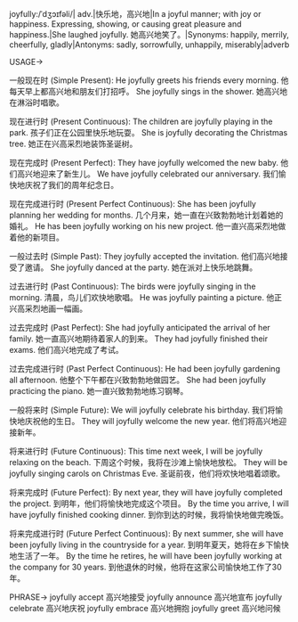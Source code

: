 joyfully:/ˈdʒɔɪfəli/| adv.|快乐地，高兴地|In a joyful manner; with joy or happiness.  Expressing, showing, or causing great pleasure and happiness.|She laughed joyfully. 她高兴地笑了。|Synonyms: happily, merrily, cheerfully, gladly|Antonyms: sadly, sorrowfully, unhappily, miserably|adverb

USAGE->

一般现在时 (Simple Present):
He joyfully greets his friends every morning. 他每天早上都高兴地和朋友们打招呼。
She joyfully sings in the shower. 她高兴地在淋浴时唱歌。

现在进行时 (Present Continuous):
The children are joyfully playing in the park. 孩子们正在公园里快乐地玩耍。
She is joyfully decorating the Christmas tree. 她正在兴高采烈地装饰圣诞树。

现在完成时 (Present Perfect):
They have joyfully welcomed the new baby. 他们高兴地迎来了新生儿。
We have joyfully celebrated our anniversary.  我们愉快地庆祝了我们的周年纪念日。

现在完成进行时 (Present Perfect Continuous):
She has been joyfully planning her wedding for months.  几个月来，她一直在兴致勃勃地计划着她的婚礼。
He has been joyfully working on his new project. 他一直兴高采烈地做着他的新项目。

一般过去时 (Simple Past):
They joyfully accepted the invitation. 他们高兴地接受了邀请。
She joyfully danced at the party. 她在派对上快乐地跳舞。

过去进行时 (Past Continuous):
The birds were joyfully singing in the morning.  清晨，鸟儿们欢快地歌唱。
He was joyfully painting a picture. 他正兴高采烈地画一幅画。

过去完成时 (Past Perfect):
She had joyfully anticipated the arrival of her family.  她一直高兴地期待着家人的到来。
They had joyfully finished their exams. 他们高兴地完成了考试。

过去完成进行时 (Past Perfect Continuous):
He had been joyfully gardening all afternoon.  他整个下午都在兴致勃勃地做园艺。
She had been joyfully practicing the piano. 她一直兴致勃勃地练习钢琴。

一般将来时 (Simple Future):
We will joyfully celebrate his birthday. 我们将愉快地庆祝他的生日。
They will joyfully welcome the new year. 他们将高兴地迎接新年。

将来进行时 (Future Continuous):
This time next week, I will be joyfully relaxing on the beach. 下周这个时候，我将在沙滩上愉快地放松。
They will be joyfully singing carols on Christmas Eve.  圣诞前夜，他们将欢快地唱着颂歌。

将来完成时 (Future Perfect):
By next year, they will have joyfully completed the project. 到明年，他们将愉快地完成这个项目。
By the time you arrive, I will have joyfully finished cooking dinner.  到你到达的时候，我将愉快地做完晚饭。

将来完成进行时 (Future Perfect Continuous):
By next summer, she will have been joyfully living in the countryside for a year. 到明年夏天，她将在乡下愉快地生活了一年。
By the time he retires, he will have been joyfully working at the company for 30 years. 到他退休的时候，他将在这家公司愉快地工作了30年。


PHRASE->
joyfully accept  高兴地接受
joyfully announce  高兴地宣布
joyfully celebrate  高兴地庆祝
joyfully embrace  高兴地拥抱
joyfully greet  高兴地问候

